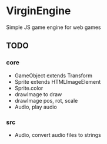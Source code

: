 # VirginEngine

Simple JS game engine for web games

## TODO

### core

- GameObject extends Transform
- Sprite extends HTMLImageElement
- Sprite.color
- drawImage to draw
- drawImage pos, rot, scale
- Audio, play audio

### src

- Audio, convert audio files to strings
